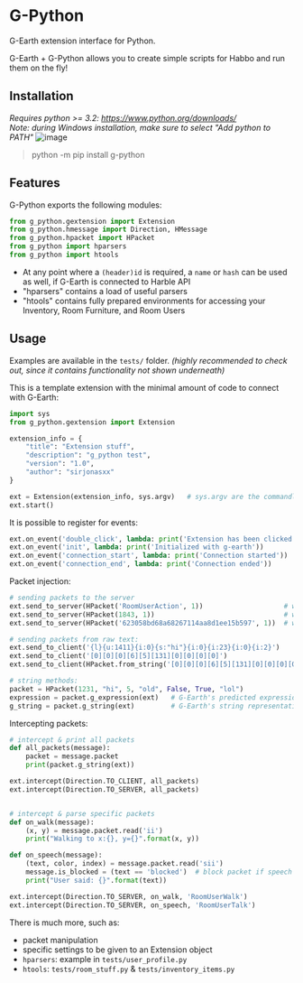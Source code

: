 # G-Python
 G-Earth extension interface for Python. 
 
 G-Earth + G-Python allows you to create simple scripts for Habbo and run them on the fly!
 
## Installation
_Requires python >= 3.2: https://www.python.org/downloads/_  
_Note: during Windows installation, make sure to select "Add python to PATH"_
![image](https://user-images.githubusercontent.com/36828922/129458391-b10339e0-5671-4b8e-b644-da417730514f.png)


> python -m pip install g-python

## Features
G-Python exports the following modules:

```python
from g_python.gextension import Extension
from g_python.hmessage import Direction, HMessage
from g_python.hpacket import HPacket
from g_python import hparsers
from g_python import htools
```

* At any point where a `(header)id` is required, a `name` or `hash` can be used as well, if G-Earth is connected to Harble API
* "hparsers" contains a load of useful parsers
* "htools" contains fully prepared environments for accessing your Inventory, Room Furniture, and Room Users


## Usage

Examples are available in the `tests/` folder. _(highly recommended to check out, since it contains functionality not shown underneath)_

This is a template extension with the minimal amount of code to connect with G-Earth:

```python
import sys
from g_python.gextension import Extension

extension_info = {
    "title": "Extension stuff",
    "description": "g_python test",
    "version": "1.0",
    "author": "sirjonasxx"
}

ext = Extension(extension_info, sys.argv)   # sys.argv are the commandline arguments, for example ['-p', '9092'] (G-Earth's extensions port)
ext.start()
```
It is possible to register for events:
```python
ext.on_event('double_click', lambda: print('Extension has been clicked'))
ext.on_event('init', lambda: print('Initialized with g-earth'))
ext.on_event('connection_start', lambda: print('Connection started'))
ext.on_event('connection_end', lambda: print('Connection ended'))
```
Packet injection:
```python
# sending packets to the server
ext.send_to_server(HPacket('RoomUserAction', 1))                    # wave using harble api name
ext.send_to_server(HPacket(1843, 1))                                # wave using header Id
ext.send_to_server(HPacket('623058bd68a68267114aa8d1ee15b597', 1))  # wave using harble api hash

# sending packets from raw text:
ext.send_to_client('{l}{u:1411}{i:0}{s:"hi"}{i:0}{i:23}{i:0}{i:2}')
ext.send_to_client('[0][0][0][6][5][131][0][0][0][0]')
ext.send_to_client(HPacket.from_string('[0][0][0][6][5][131][0][0][0][0]', ext))

# string methods: 
packet = HPacket(1231, "hi", 5, "old", False, True, "lol")
expression = packet.g_expression(ext)   # G-Earth's predicted expression
g_string = packet.g_string(ext)         # G-Earth's string representation
```
Intercepting packets:
```python
# intercept & print all packets
def all_packets(message):
    packet = message.packet
    print(packet.g_string(ext))

ext.intercept(Direction.TO_CLIENT, all_packets)
ext.intercept(Direction.TO_SERVER, all_packets)


# intercept & parse specific packets
def on_walk(message):
    (x, y) = message.packet.read('ii')
    print("Walking to x:{}, y={}".format(x, y))

def on_speech(message):
    (text, color, index) = message.packet.read('sii')
    message.is_blocked = (text == 'blocked')  # block packet if speech equals "blocked"
    print("User said: {}".format(text))

ext.intercept(Direction.TO_SERVER, on_walk, 'RoomUserWalk')
ext.intercept(Direction.TO_SERVER, on_speech, 'RoomUserTalk')
```
There is much more, such as:
 * packet manipulation 
 * specific settings to be given to an Extension object
 * `hparsers`: example in `tests/user_profile.py`
 * `htools`: `tests/room_stuff.py` & `tests/inventory_items.py`

